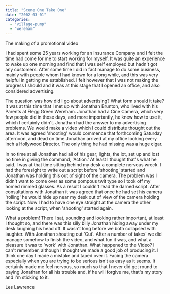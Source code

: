 ```yaml
---
title: "Scene One Take One"
date: "2002-03-01"
categories: 
  - "village-pump"
  - "wereham"
---
```


The making of a promotional video

I had spent some 25 years working for an Insurance Company and I felt the time had come for me to start working for myself. It was quite an experience to wake up one morning and find that I was self employed but hadn't got any customers. After some time I did in fact manage to do some business, mainly with people whom I had known for a long while, and this was very helpful in getting me established. I felt however that I was not making the progress I should and it was at this stage that I opened an office, and also considered advertising.

The question was how did I go about advertising? What form should it take? It was at this time that I met up with Jonathan Brunton, who lived with his Parents at Flegg Green Wereham. Jonathan had a Cine Camera, which very few people did in those days, and more importantly, he knew how to use it, which I certainly didn't. Jonathan had the answer to my advertising problems. We would make a video which I could distribute thought out the area. It was agreed 'shooting' would commence that forthcoming Saturday afternoon, and dead on time Jonathan arrived at my office looking every inch a Hollywood Director. The only thing he had missing was a huge cigar.

In no time at all Jonathan had all of his gear; lights, the lot, set up and lost no time in giving the command, 'Action.' At least I thought that's what he said. I was at that time sitting behind my desk a complete nervous wreck. I had the foresight to write out a script before 'shooting' started and Jonathan was holding this out of sight of the camera. The problem was I didn't want to come over as some pompous twit type so I took off my homed rimmed glasses. As a result I couldn't read the darned script. After consultations with Jonathan it was agreed that once he had set his camera 'rolling' he would hide up near my desk out of view of the camera holding the script. Now I had to have one eye straight at the camera the other looking at the script, when 'shooting' started again.

What a problem! There I sat, sounding and looking rather important, at least I thought so, and there was this silly billy Jonathan hiding away under my desk laughing his head off. It wasn't long before we both collapsed with laughter. With Jonathan shouting out 'Cut'. After a number of takes' we did manage somehow to finish the video, and what fun it was, and what a pleasure it was to 'work' with Jonathan. What happened to the Video? I can't remember, although I thought we made a good job of producing it. I think one day I made a mistake and taped over it. Facing the camera especially when you are trying to be serious isn't as easy as it seems. It certainly made me feel nervous, so much so that I never did get round to paying Jonathan for all his trouble and, if he will forgive me, that's my story and I'm sticking to it.

Les Lawrence
